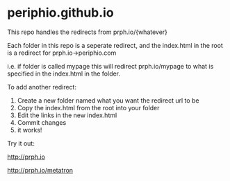 # periphio.github.io

This repo handles the redirects from prph.io/{whatever} 

Each folder in this repo is a seperate redirect, and the index.html in the root is a redirect for prph.io->periphio.com

i.e. if folder is called mypage this will redirect prph.io/mypage to what is specified in the index.html in the folder.

To add another redirect:
1. Create a new folder named what you want the redirect url to be
2. Copy the index.html from the root into your folder
3. Edit the links in the new index.html
4. Commit changes
5. it works!

Try it out:

http://prph.io

http://prph.io/metatron
